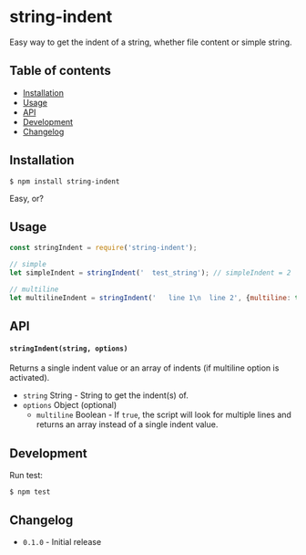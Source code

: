 # string-indent

Easy way to get the indent of a string, whether file content or simple string.

## Table of contents
- [Installation](#installation)
- [Usage](#usage)
- [API](#api)
- [Development](#development)
- [Changelog](#changelog)

## Installation

```
$ npm install string-indent
```

Easy, or?

## Usage

```js
const stringIndent = require('string-indent');

// simple
let simpleIndent = stringIndent('  test_string'); // simpleIndent = 2

// multiline
let multilineIndent = stringIndent('   line 1\n  line 2', {multiline: true}); // multilineIndent = [3, 2]
```

## API

#### ```stringIndent(string, options)```
Returns a single indent value or an array of indents (if multiline option is activated).
- ```string``` String - String to get the indent(s) of.
- ```options``` Object (optional)
  - ```multiline``` Boolean - If ```true```, the script will look for multiple
    lines and returns an array instead of a single indent value.

## Development

Run test:
```
$ npm test
```

## Changelog

- ```0.1.0``` - Initial release
